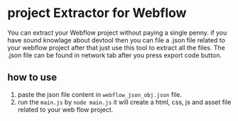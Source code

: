 # project Extractor for Webflow

You can extract your Webflow project without paying a single penny. if you have sound knowlage about devtool then you can file a .json file related to your webflow project after that just use this tool to extract all the files. The .json file can be found in network tab after you press export code button.



## how to use 
1. paste the json file content in ```webflow_json_obj.json``` file.
2. run the ```main.js``` by ```node main.js``` it will create a html, css, js and asset file related to your web flow project.
   



